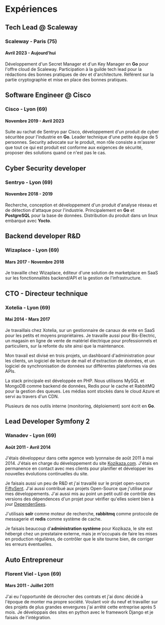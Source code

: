 # Expériences

## Tech Lead @ Scaleway

### Scaleway - Paris (75)

#### Avril 2023 - Aujourd'hui

Développement d'un Secret Manager et d'un Key Manager en **Go** pour l'offre cloud de Scaleway. Participation à la guilde tech lead pour la rédactions des bonnes pratiques de dev et d'architecture. Référent sur la partie cryptographie et mise en place des bonnes pratiques.

## Software Engineer @ Cisco

### Cisco - Lyon (69)

#### Novembre 2019 - Avril 2023

Suite au rachat de Sentryo par Cisco, développement d'un produit de cyber sécuritée pour l'industrie en **Go**. Leader technique d'une petite équipe de 5 personnes. Security advocate sur le produit, mon rôle consiste a m'assrer que tout ce qui est produit est conforme aux exigences de sécurité, proposer des solutions quand ce n'est pas le cas.

## Cyber Security developer

### Sentryo - Lyon (69)

#### Novembre 2018 - 2019

Recherche, conception et développement d'un produit d'analyse réseau et de détection d'attaque pour l'industrie. Principalement en **Go** et **PostgreSQL** pour la base de données. Distribution du produit dans un linux embarqué avec **Yocto**.

## Backend developer R&D

### Wizaplace - Lyon (69)

#### Mars 2017 - Novembre 2018

Je travaille chez Wizaplace, éditeur d'une solution de marketplace en SaaS sur les fonctionnalités backend/API et la gestion de l'infrastructure.

## CTO - Directeur technique

### Xotelia - Lyon (69)

#### Mai 2014 - Mars 2017

Je travaillais chez Xotelia, sur un gestionnaire de canaux de ente en SaaS pour les petits et moyens propriétaires. Je travaille aussi pour Bis-Electric, un magasin en ligne de vente de matériel électrique pour professionnels et particuliers, sur la refonte du site ainsi que la maintenance.

Mon travail est divisé en trois projets, un dashboard d'administration pour les clients, un logiciel de lecture de mail et d'extraction de données, et un logiciel de synchronisation de données sur différentes plateformes via des APIs.

La stack principale est développée en PHP. Nous utilisons MySQL et MongoDB comme backend de données, Redis pour le cache et RabbitMQ pour la gestion des queues. Les médias sont stockés dans le cloud Azure et servi au travers d'un CDN.

Plusieurs de nos outils interne (monitoring, déploiement) sont écrit en **Go**.

## Lead Developer Symfony 2

### Wanadev - Lyon (69)

#### Août 2011 - Avril 2014

J'étais développeur dans cette agence web lyonnaise de août 2011 à mai 2014. J'étais en charge du développement du site [Kozikaza.com](http://www.kozikaza.com). J'étais en permanence en contact avec mes clients pour planifier et développer les nouvelles évolutions continuelles du site.

Je faisais aussi un peu de R&amp;D et j'ai travaillé sur le projet open-source [FiftySent](http://wanadev.github.com/fiftysent/). J'ai aussi contribué aux projets Open-Source que j'utilise pour mes développements. J'ai aussi mis au point un petit outil de contrôle des versions des dépendences d'un projet pour vérifier qu'elles soient bien à jour [DependenSees](https://github.com/luxifer/dependensees).

J'utilisais **solr** comme moteur de recherche, **rabbitmq** comme protocole de messagerie et **redis** comme système de cache.

Je faisais beaucoup d'**administration système** pour Kozikaza, le site est hébergé chez un prestataire externe, mais je m'occupais de faire les mises en production régulières, de contrôler que le site tourne bien, de corriger les erreurs éventuelles.

## Auto Entrepreneur

### Florent Viel - Lyon (69)

#### Mars 2011 - Juillet 2011

J'ai eu l'opportunité de décrocher des contrats et j'ai donc décidé à l'époque de monter ma propre société. Voulant voir du neuf et travailler sur des projets de plus grandes envergures j'ai arrêté cette entreprise après 5 mois. Je développais des sites en python avec le framework Django et je faisais de l'intégration.
